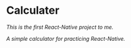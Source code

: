 # Calculater

*This is the first React-Native project to me.* 

*A simple calculator for practicing React-Native.*

